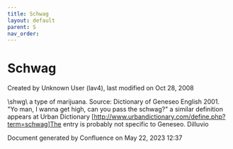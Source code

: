 ```yaml
---
title: Schwag
layout: default
parent: S
nav_order:
---
```


# Schwag

Created by  Unknown User (lav4), last modified on Oct 28, 2008

\shwg\  a type of marijuana. Source: Dictionary of Geneseo English 2001. &quot;Yo man, I wanna get high, can you pass the schwag?&quot; a similar definition appears at Urban Dictionary [http://www.urbandictionary.com/define.php?term=schwag]The entry is probably not specific to Geneseo. Dilluvio

Document generated by Confluence on May 22, 2023 12:37


